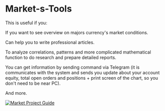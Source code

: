 # Market-s-Tools

This is useful if you:

If you want to see overview on majors currency's market conditions.

Can help you to write professional articles.

To analyze correlations, patterns and more complicated mathematical function to do research and prepare detailed reports.

You can get information by sending command via Telegram (it is communicates with the system and sends you update about your account equity, total open orders and positions + print screen of the chart, so you don't need to be near PC).

And more.


[![Market Project Guide](hhttps://youtu.be/rJ7hZjmF9jI)](https://youtu.be/rJ7hZjmF9jI)

